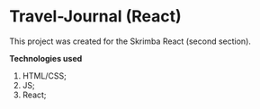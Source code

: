 # Travel-Journal (React)

This project was created for the Skrimba React (second section). 

**Technologies used**
1. HTML/CSS;
2. JS;
3. React;
